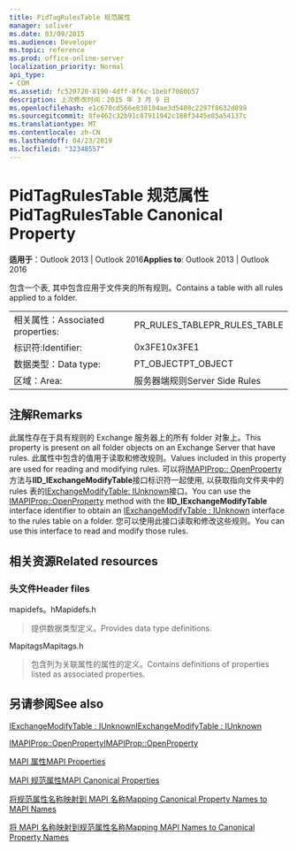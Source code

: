 ```yaml
---
title: PidTagRulesTable 规范属性
manager: soliver
ms.date: 03/09/2015
ms.audience: Developer
ms.topic: reference
ms.prod: office-online-server
localization_priority: Normal
api_type:
- COM
ms.assetid: fc520720-8190-4dff-8f6c-1bebf7080b57
description: 上次修改时间：2015 年 3 月 9 日
ms.openlocfilehash: e1c670cd566e838104ae3d5480c2297f8632d899
ms.sourcegitcommit: 8fe462c32b91c87911942c188f3445e85a54137c
ms.translationtype: MT
ms.contentlocale: zh-CN
ms.lasthandoff: 04/23/2019
ms.locfileid: "32348557"
---
```

# <a name="pidtagrulestable-canonical-property"></a><span data-ttu-id="1763a-103">PidTagRulesTable 规范属性</span><span class="sxs-lookup"><span data-stu-id="1763a-103">PidTagRulesTable Canonical Property</span></span>

  
  
<span data-ttu-id="1763a-104">**适用于**：Outlook 2013 | Outlook 2016</span><span class="sxs-lookup"><span data-stu-id="1763a-104">**Applies to**: Outlook 2013 | Outlook 2016</span></span> 
  
<span data-ttu-id="1763a-105">包含一个表, 其中包含应用于文件夹的所有规则。</span><span class="sxs-lookup"><span data-stu-id="1763a-105">Contains a table with all rules applied to a folder.</span></span>
  
|||
|:-----|:-----|
|<span data-ttu-id="1763a-106">相关属性：</span><span class="sxs-lookup"><span data-stu-id="1763a-106">Associated properties:</span></span>  <br/> |<span data-ttu-id="1763a-107">PR_RULES_TABLE</span><span class="sxs-lookup"><span data-stu-id="1763a-107">PR_RULES_TABLE</span></span>  <br/> |
|<span data-ttu-id="1763a-108">标识符:</span><span class="sxs-lookup"><span data-stu-id="1763a-108">Identifier:</span></span>  <br/> |<span data-ttu-id="1763a-109">0x3FE1</span><span class="sxs-lookup"><span data-stu-id="1763a-109">0x3FE1</span></span>  <br/> |
|<span data-ttu-id="1763a-110">数据类型：</span><span class="sxs-lookup"><span data-stu-id="1763a-110">Data type:</span></span>  <br/> |<span data-ttu-id="1763a-111">PT_OBJECT</span><span class="sxs-lookup"><span data-stu-id="1763a-111">PT_OBJECT</span></span>  <br/> |
|<span data-ttu-id="1763a-112">区域：</span><span class="sxs-lookup"><span data-stu-id="1763a-112">Area:</span></span>  <br/> |<span data-ttu-id="1763a-113">服务器端规则</span><span class="sxs-lookup"><span data-stu-id="1763a-113">Server Side Rules</span></span>  <br/> |
   
## <a name="remarks"></a><span data-ttu-id="1763a-114">注解</span><span class="sxs-lookup"><span data-stu-id="1763a-114">Remarks</span></span>

<span data-ttu-id="1763a-115">此属性存在于具有规则的 Exchange 服务器上的所有 folder 对象上。</span><span class="sxs-lookup"><span data-stu-id="1763a-115">This property is present on all folder objects on an Exchange Server that have rules.</span></span> <span data-ttu-id="1763a-116">此属性中包含的值用于读取和修改规则。</span><span class="sxs-lookup"><span data-stu-id="1763a-116">Values included in this property are used for reading and modifying rules.</span></span> <span data-ttu-id="1763a-117">可以将[IMAPIProp:: OpenProperty](imapiprop-openproperty.md)方法与**IID_IExchangeModifyTable**接口标识符一起使用, 以获取指向文件夹中的 rules 表的[IExchangeModifyTable: IUnknown](iexchangemodifytableiunknown.md)接口。</span><span class="sxs-lookup"><span data-stu-id="1763a-117">You can use the [IMAPIProp::OpenProperty](imapiprop-openproperty.md) method with the **IID_IExchangeModifyTable** interface identifier to obtain an [IExchangeModifyTable : IUnknown](iexchangemodifytableiunknown.md) interface to the rules table on a folder.</span></span> <span data-ttu-id="1763a-118">您可以使用此接口读取和修改这些规则。</span><span class="sxs-lookup"><span data-stu-id="1763a-118">You can use this interface to read and modify those rules.</span></span> 
  
## <a name="related-resources"></a><span data-ttu-id="1763a-119">相关资源</span><span class="sxs-lookup"><span data-stu-id="1763a-119">Related resources</span></span>

### <a name="header-files"></a><span data-ttu-id="1763a-120">头文件</span><span class="sxs-lookup"><span data-stu-id="1763a-120">Header files</span></span>

<span data-ttu-id="1763a-121">mapidefs。h</span><span class="sxs-lookup"><span data-stu-id="1763a-121">Mapidefs.h</span></span>
  
> <span data-ttu-id="1763a-122">提供数据类型定义。</span><span class="sxs-lookup"><span data-stu-id="1763a-122">Provides data type definitions.</span></span>
    
<span data-ttu-id="1763a-123">Mapitags</span><span class="sxs-lookup"><span data-stu-id="1763a-123">Mapitags.h</span></span>
  
> <span data-ttu-id="1763a-124">包含列为关联属性的属性的定义。</span><span class="sxs-lookup"><span data-stu-id="1763a-124">Contains definitions of properties listed as associated properties.</span></span> 
    
## <a name="see-also"></a><span data-ttu-id="1763a-125">另请参阅</span><span class="sxs-lookup"><span data-stu-id="1763a-125">See also</span></span>



[<span data-ttu-id="1763a-126">IExchangeModifyTable : IUnknown</span><span class="sxs-lookup"><span data-stu-id="1763a-126">IExchangeModifyTable : IUnknown</span></span>](iexchangemodifytableiunknown.md)
  
[<span data-ttu-id="1763a-127">IMAPIProp::OpenProperty</span><span class="sxs-lookup"><span data-stu-id="1763a-127">IMAPIProp::OpenProperty</span></span>](imapiprop-openproperty.md)


[<span data-ttu-id="1763a-128">MAPI 属性</span><span class="sxs-lookup"><span data-stu-id="1763a-128">MAPI Properties</span></span>](mapi-properties.md)
  
[<span data-ttu-id="1763a-129">MAPI 规范属性</span><span class="sxs-lookup"><span data-stu-id="1763a-129">MAPI Canonical Properties</span></span>](mapi-canonical-properties.md)
  
[<span data-ttu-id="1763a-130">将规范属性名称映射到 MAPI 名称</span><span class="sxs-lookup"><span data-stu-id="1763a-130">Mapping Canonical Property Names to MAPI Names</span></span>](mapping-canonical-property-names-to-mapi-names.md)
  
[<span data-ttu-id="1763a-131">将 MAPI 名称映射到规范属性名称</span><span class="sxs-lookup"><span data-stu-id="1763a-131">Mapping MAPI Names to Canonical Property Names</span></span>](mapping-mapi-names-to-canonical-property-names.md)

